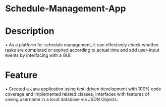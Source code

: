 # Schedule-Management-App

# Description
• As a platform for schedule management, it can effectively check whether tasks are completed or expired according to actual time and add user-input events by interfacing with a GUI.

# Feature
• Created a Java application using test-driven development with 100% code coverage and implemented related classes, interfaces with features of saving username in a local database via JSON Objects.
